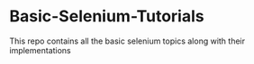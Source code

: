 # Basic-Selenium-Tutorials
This repo contains all the basic selenium topics along with their implementations
